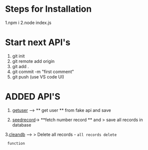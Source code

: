 # Steps for Installation
1.npm i
2.node index.js


# Start next API's
1. git init
2. git remote add origin
3. git add .
4. git commit -m "first comment"
5. git push (use VS code UI)

# ADDED API'S
1. [getuser](http://localhost:3000/api/user/getuser) --> ** get user ** from fake api and save 

2. [seedrecord](http://localhost:3000/api/user/seedrecord?rid=20)-> **fetch number record ** and > save all records in database

3.[cleandb](http://localhost:3000/api/user/cleandb) --> > Delete all records - `all records delete`

``` Write JS code
 function 
```


